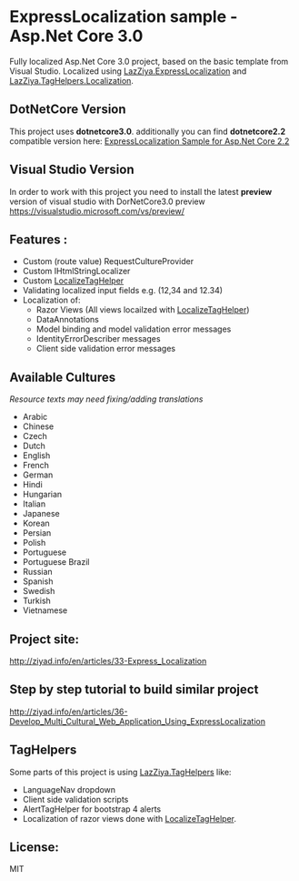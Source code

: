 # ExpressLocalization sample - Asp.Net Core 3.0
Fully localized Asp.Net Core 3.0 project, based on the basic template from Visual Studio.
Localized using [LazZiya.ExpressLocalization][1] and [LazZiya.TagHelpers.Localization][2].

## DotNetCore Version
This project uses **dotnetcore3.0**.
additionally you can find **dotnetcore2.2** compatible version here: [ExpressLocalization Sample for Asp.Net Core 2.2](https://github.com/LazZiya/ExpressLocalizationSample)

## Visual Studio Version
In order to work with this project you need to install the latest **preview** version of visual studio with DorNetCore3.0 preview https://visualstudio.microsoft.com/vs/preview/

## Features :
 - Custom (route value) RequestCultureProvider
 - Custom IHtmlStringLocalizer
 - Custom [LocalizeTagHelper][2]
 - Validating localized input fields e.g. (12,34 and 12.34)
 - Localization of:
   - Razor Views (All views locailzed with [LocalizeTagHelper][2])
   - DataAnnotations
   - Model binding and model validation error messages
   - IdentityErrorDescriber messages
   - Client side validation error messages

 
## Available Cultures
_Resource texts may need fixing/adding translations_
 - Arabic
 - Chinese
 - Czech
 - Dutch
 - English
 - French
 - German
 - Hindi
 - Hungarian
 - Italian
 - Japanese
 - Korean
 - Persian
 - Polish
 - Portuguese
 - Portuguese Brazil
 - Russian
 - Spanish
 - Swedish
 - Turkish
 - Vietnamese

## Project site:
http://ziyad.info/en/articles/33-Express_Localization

## Step by step tutorial to build similar project
http://ziyad.info/en/articles/36-Develop_Multi_Cultural_Web_Application_Using_ExpressLocalization

## TagHelpers
Some parts of this project is using [LazZiya.TagHelpers][3] like:
 - LanguageNav dropdown
 - Client side validation scripts
 - AlertTagHelper for bootstrap 4 alerts
 - Localization of razor views done with [LocalizeTagHelper][2].

 
## License:
MIT

[1]: https://github.com/LazZiya/ExpressLocalization/
[2]: https://github.com/LazZiya/TagHelpers.Localization/
[3]: https://github.com/LazZiya/TagHelpers/

